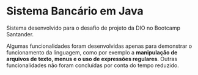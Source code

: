 <h1>Sistema Bancário em Java</h1>
<p>Sistema desenvolvido para o desafio de projeto da DIO no Bootcamp Santander.</p>
<p>Algumas funcionalidades foram desenvolvidas apenas para demonstrar o funcionamento da linguagem, como por exemplo a <b>manipulação de arquivos de texto, menus e o uso de expressões regulares</b>. Outras funcionalidades não foram concluídas por conta do tempo reduzido. </p>
